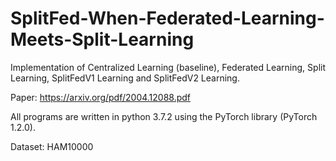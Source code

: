 # SplitFed-When-Federated-Learning-Meets-Split-Learning

Implementation of Centralized Learning (baseline), Federated Learning, Split Learning, SplitFedV1 Learning and SplitFedV2 Learning.

Paper: https://arxiv.org/pdf/2004.12088.pdf

All programs are written in python 3.7.2 using the PyTorch library (PyTorch 1.2.0).

Dataset: HAM10000
